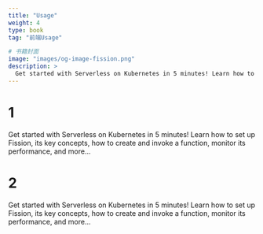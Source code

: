 ```yaml
---
title: "Usage"
weight: 4
type: book
tag: "前端Usage"

# 书籍封面
image: "images/og-image-fission.png"
description: >
  Get started with Serverless on Kubernetes in 5 minutes! Learn how to set up Fission, its key concepts, how to create and invoke a function, monitor its performance, and more...
---
```

# 1
Get started with Serverless on Kubernetes in 5 minutes! Learn how to set up Fission, its key concepts, how to create and invoke a function, monitor its performance, and more...
# 2
Get started with Serverless on Kubernetes in 5 minutes! Learn how to set up Fission, its key concepts, how to create and invoke a function, monitor its performance, and more...
